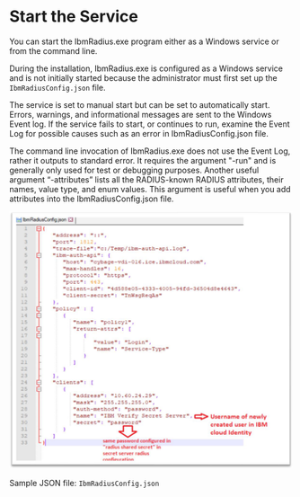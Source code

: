 [title]: # (Start the Service)
[tags]: # (service)
[priority]: # (704)
[display]: # (none)
# Start the Service

You can start the IbmRadius.exe program either as a Windows service or from the command line.

During the installation, IbmRadius.exe is configured as a Windows service and is not initially started because the administrator must first set up the `IbmRadiusConfig.json` file.

The service is set to manual start but can be set to automatically start. Errors, warnings, and informational messages are sent to the Windows Event log. If the service fails to start, or continues to run, examine the Event Log for possible causes such as an error in IbmRadiusConfig.json file.

The command line invocation of IbmRadius.exe does not use the Event Log, rather it outputs to standard error. It requires the argument "-run" and is generally only used for test or debugging purposes. Another useful argument “-attributes” lists all the RADIUS-known RADIUS attributes, their names, value type, and enum
values. This argument is useful when you add attributes into the
IbmRadiusConfig.json file.

   ![](images/535d4b3c6b4538d1c7f3420ae81f6dfb.png)

Sample JSON file: `IbmRadiusConfig.json`